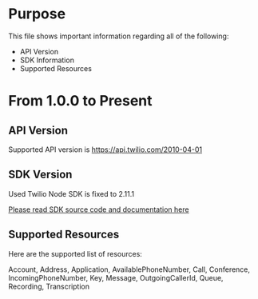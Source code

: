 # Purpose 

This file shows important information regarding all of the following:

* API Version
* SDK Information
* Supported Resources

# From 1.0.0 to Present

## API Version

Supported API version is https://api.twilio.com/2010-04-01

## SDK Version

Used Twilio Node SDK is fixed to 2.11.1 

[Please read SDK source code and documentation here](https://github.com/twilio/twilio-node)

## Supported Resources

Here are the supported list of resources:

Account, Address, Application, AvailablePhoneNumber, Call, Conference, IncomingPhoneNumber, Key, Message, OutgoingCallerId, Queue, Recording, Transcription
